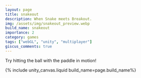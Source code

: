 ```yaml
---
layout: page
title: snakeout
description: When Snake meets Breakout.
img: /assets/img/snakeout_preview.webp
build_name: snakeout
importance: 2
category: games
tags: ["webGL", "unity", "multiplayer"]
giscus_comments: true
---
```


Try hitting the ball with the paddle in motion!

{% include unity_canvas.liquid build_name=page.build_name%}